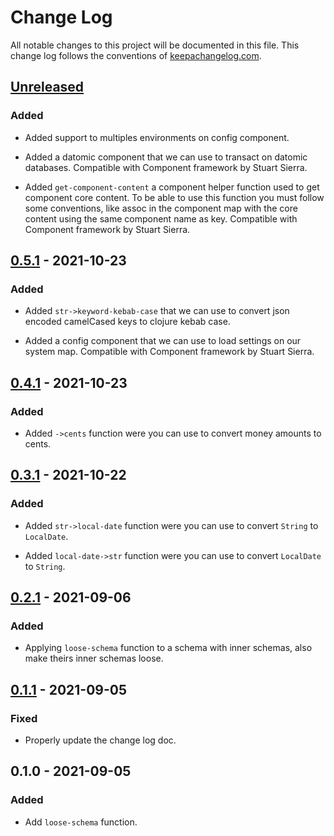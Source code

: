 # Change Log

All notable changes to this project will be documented in this file. This change log follows the conventions
of [keepachangelog.com](http://keepachangelog.com/).

## [Unreleased]

### Added

- Added support to multiples environments on config component.

- Added a datomic component that we can use to transact on datomic databases. Compatible with Component framework by
  Stuart Sierra.

- Added `get-component-content` a component helper function used to get component core content. To be able to use this
  function you must follow some conventions, like assoc in the component map with the core content using the same
  component name as key. Compatible with Component framework by Stuart Sierra.

## [0.5.1] - 2021-10-23

### Added

- Added `str->keyword-kebab-case` that we can use to convert json encoded camelCased keys to clojure kebab case.

- Added a config component that we can use to load settings on our system map. Compatible with Component framework by
  Stuart Sierra.

## [0.4.1] - 2021-10-23

### Added

- Added `->cents` function were you can use to convert money amounts to cents.

## [0.3.1] - 2021-10-22

### Added

- Added `str->local-date` function were you can use to convert `String` to `LocalDate`.

- Added `local-date->str` function were you can use to convert `LocalDate` to `String`.

## [0.2.1] - 2021-09-06

### Added

- Applying `loose-schema` function to a schema with inner schemas, also make theirs inner schemas loose.

## [0.1.1] - 2021-09-05

### Fixed

- Properly update the change log doc.

## 0.1.0 - 2021-09-05

### Added

- Add `loose-schema` function.

[Unreleased]: https://github.com/macielti/common-clj/compare/0.1.1...HEAD

[0.5.1]: https://github.com/macielti/common-clj/compare/0.5.1...0.4.1

[0.4.1]: https://github.com/macielti/common-clj/compare/0.4.1...0.3.1

[0.3.1]: https://github.com/macielti/common-clj/compare/0.3.1...0.2.1

[0.2.1]: https://github.com/macielti/common-clj/compare/0.2.1...0.1.1

[0.1.1]: https://github.com/macielti/common-clj/compare/0.1.1...0.1.0
